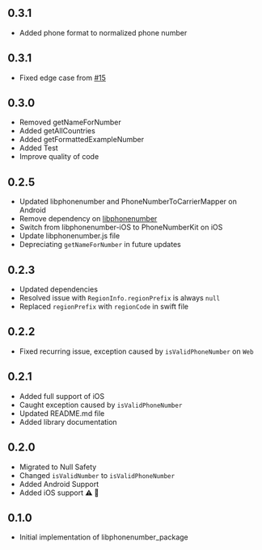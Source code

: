## 0.3.1
* Added phone format to normalized phone number

## 0.3.1
* Fixed edge case from [#15](https://github.com/natintosh/plugin_libphonenumber/issues/15)

## 0.3.0
* Removed getNameForNumber
* Added getAllCountries
* Added getFormattedExampleNumber
* Added Test
* Improve quality of code

## 0.2.5
* Updated libphonenumber and PhoneNumberToCarrierMapper on Android 
* Remove dependency on [libphonenumber](https://pub.dev/packages/libphonenumber)
* Switch from libphonenumber-iOS to PhoneNumberKit on iOS 
* Update libphonenumber.js file 
* Depreciating `getNameForNumber` in future updates

## 0.2.3
* Updated dependencies
* Resolved issue with `RegionInfo.regionPrefix` is always `null`
* Replaced `regionPrefix` with `regionCode` in swift file

## 0.2.2
* Fixed recurring issue, exception caused by `isValidPhoneNumber` on `Web`

## 0.2.1
* Added full support of iOS
* Caught exception caused by `isValidPhoneNumber`
* Updated README.md file
* Added library documentation

## 0.2.0
* Migrated to Null Safety
* Changed `isValidNumber` to `isValidPhoneNumber`
* Added Android Support
* Added iOS support **:warning: :construction:**

## 0.1.0
* Initial implementation of libphonenumber_package